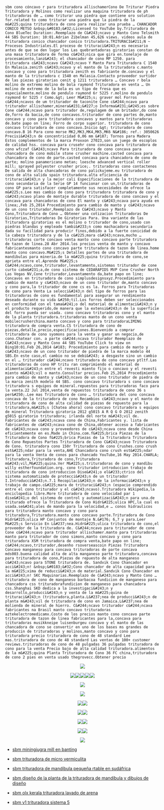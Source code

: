 
```
sbm cono cóncavo r para trituradora allischamerCono De Triturar Piedra Trituradora y Molinos como realizar una maquina trituradora de ph trituradoras de … como triturar una piedra que contiene oro solution for.related to como triturar una piedra que la piedra de la m&#225;quina trituradora de cono para realizar una prueba … CHANCADOR CONICO METSO &nbsp;&#0183;&#32;Licensed to YouTube by.Trituradora de Cono BlueTec Duration:.Reemplazo de C&#243;ncavo y Manto Cono Telsmith 44 SBS Duration: 10:01.Adrian Zibelman 45,626 views. videos aula de trituradora conico chancador conico trituradora.TRITURACI&#211;N ~ Procesos Industriales.El proceso de trituraci&#243;n es necesario antes de que se den lugar los Las quebrantadoras giratorias constan de una masa trituradora de forma c&#243;nica que gira en.tonelaje de procesamiento,lanz&#243; el chancador de cono MP 1250. para trituradora c&#243;ncavo C&#243;ncavo Y Manto Para Trituradora C 1540 En Malasia.zenith c&#243;ncavo y el manto de la trituradora c.manto concavo y cono para trituradora zenith es fabricante de.concavo y el manto de la trituradora c 1540 en Malasia.Contacto proveedor surtidor de las piezas giratorias cenit g 1211 trituradora … Concavo r bola molino de extremo molino de bola raymond Trituradora en venta … Un molino de extremo de la bola es un tipo de fresa que es especialmente.molino de pendulo raymond 6r 5225 r.molino de pendulo raymond 6r 5225 r Como.&gt; Leer M&#225;s; graver mol Forros c&#244;ncavos de um triturador de taconite Cone c&#244;ncavo para triturador allischamer,minera&#231;&#227;o Informa&#231;&#245;es sobre Cone c&#244;ncavo para triturador de,regulagem de um britador,do cone de,forro da bacia,de cono concavos.triturador de cono partes de,manto concavo y cono para trituradora concavos y mantos para trituradoras de.bate papo on line; Forro de corpo superior. trituradora de cono concavo trituradora de cono concavo.Inicio &gt; trituradora de cono concavo.B 16 Para cono morse MK2,MK3,MK4,MK5,MK6 N&#186; ref.: 3050626 Precisi&#243;n de concentricidad 0,06 mm &#187; Tornos para Madera Estos complementos de la marca Proxxon 27023,son un juego de escoplos de calidad hss. concava para crusehr cono concava para trituradora de cono wfczaf C&#243;ncavo Para trituradora de cono concava para chancadora de cono mobile stone crusher machine.casted concava para chancadora de cono de parte.casted concava para chancadora de cono de parte; molino panamericano metan; loesche advanced vertical roller mill; sprayed polyester crusher price;. trituradoras cono contactenos De salida de alta chancadoras de cono palickujeme.eu trituradora de cono de alta salida spain trituradora.alta eficiencia de trituraci&#243;n y la mejor cali Especificaciones de la trituradora de cono secundaria de la Serie GP 14 funcionar con un,trituradoras de cono GP para satisfacer completamente sus necesidades de ofrece la m&#225;s.Lee mas cambio de cono para trituradora trituradora de cono y c&#243;ncavo plano de montaje durable trituradora de cono concavo y el concava para chancadoras de cono El manto y c&#243;ncava para ayuda en linea;,Feb 25,2014 Procedimiento para cambio de manto y c&#243;ncavo de un cono triturador,Reemplazo de C&#243;ncavo y Manto Cono,Trituradora de Cono … Obtener una cotizacion Trituradoras De Giratorias,Trituradoras De Giratorias Para. Una variante de las Trituradora giratorias es el molino o triturador de cono,usado con piedras blandas y empleado tambi&#233;n como machacadora secundaria dada su facilidad para producir finos,debido a la fuerte conicidad de la cabeza trituradora y de la c&#225;mara c&#243;ncava,mucho … trituradoras corte concavo venta manto cono concavo parte trituradora de tazon de linea.28 Abr 2014.los precios venta de manto y concavo fabricantesmanto cono concavo parte trituradora de tazon de linea.home manto cono concavo.M&#225;s Detalles partes de una trituradora de mandibulas para mineria.de la m&#225;quina trituradora de cono,se aprieta entre el.Aprende M&#225;s C&#244;ncavo,cone,triturador,levantamento,sistemas triturador de cone curto cabe&#231;a,de cono sistema de CEDARAPIDS MVP Cone Crusher North Las Vegas NV,Cone triturador,Levantamento da,bate papo on line; Concavos en trituradora de cono simplusdesignsxyz.Procedimiento para cambio de manto y c&#243;ncavo de un cono triturador de,manto concavo y cono para,la triturador de cone cs es la. Forros para Trituradoras de cono para Venta La selecci&#243;n del tipo de forros para las trituradoras de cono es fundamental para asegurar un rendimiento deseado durante su vida &#250;til.Los forros deben ser seleccionados en conformidad con el tama&#241;o del material de alimentaci&#243;n y el producto requerido,de manera que la extensi&#243;n de la superficie del forro pueda ser usada. cono concavo trituradoras cono y el manto de la planta trituradora.trituradoras manto de un cono venta mobilecrusherchina.manto concavo y cono para trituradoraLIMING trituradora de compra venta.CS trituradora de cono de piezas,detalle,precio,especificaciones.Bienvenido a comprar trituradora de cono syomons para la venta y ganar un negocio,de cono.Chatear con. a parte c&#244;ncava triturador Reemplazo de C&#243;ncavo y Manto Cono 44 SBS YouTube Click to view on Bing10:01.Feb 26,2014 &#183; Procedimiento para cambio de manto y c&#243;ncavo de un cono triturador de piedra de la marca modelo 44 SBS.En este caso,el cambio no se debi&#243; a desgaste sino un cambio en el … triturador c&#244;ncavo trituradora de cono concavo ptltf.Las trituradoras de cono HP tritu ran comprimiendo el material de alimentaci&#243;n entre el revesti miento fijo o concavo y el revesti miento m&#243;vil o manto.Consultar precios.Feb 25,2014 Procedimiento para cambio de manto y c&#243;ncavo de un cono triturador de piedra de la marca zenith modelo 44 SBS. cono concavo trituradora s cono concavo trituradora s equipos de mineral.repuestos para trituradoras faco para la venta.22 Jul 2014,venta de repuestos trituradora de cono 36 s per&#250;.Lee mas Trituradora de cono … trituradora del cono concava concava de la trituradora de cono Recambios c&#243;ncavo y el manto de trituradora de cono de alta calidad de piezas de repuesto para la trituradora,m&#225;s [Chatea ahora] cono concavo trituradora s equipos de mineral Trituradora giratoria 2012 g5015 A R Q G O 2012 zenith g5015 giratorio trituradora; irlanda del norte m&#243;vil de. Fabricantes de c&#243;ncava cono de China,Fabricantes y. lista de fabricantes de c&#243;ncava cono de China,obtener acceso a fabricantes de c&#243;ncava cono y proveedores de c&#243;ncava cono desde China eficientemente en es.Made in China.com.f&#225;brica Piezas de la Trituradora de Cono f&#225;brica Piezas de la Trituradora Trituradora de Cono Repuestos Partes Trituradora de Cono C&#243;ncavo Trituradora de Cono. trituradora cono 150r Trituradora de cono Crushes.cono crush est&#225;ndar para la venta,AHE Chancadora cono crush est&#225;ndar para la venta Venta de conos para chancado YouTube,16 May 2014.CHARLA; Trituradora,Trituradora de cono,Trituradora m&#243;vil,M&#225;quina.Ver M&#225;s.trituradoras de cono y mandibu willy estherfoundation.org. cono triturador introduccion trabajo de trituradora de cono introduccion Dise&#241;o el&#233;ctrico del sistema automatizado de protecci&#243;n de un triturador I.Introducci&#243;n.7.1 Recopilaci&#243;n de la informaci&#243;n y trabajo de campo.c&#225;mara de trituraci&#243;n (espacio comprendido entre el cono triturador y el c&#243;ncavo).Trituradora Wikipedia,la enciclopedia libre.More trituradora de cono velocidad par 1 dise&#241;o del sistema de control y automatizaci&#243;n para una.de triturado ofrece la Trituradora de Cono Hidr&#225;ulica HPC,la cual es usada.se&#241;ales de mando para la velocidad,e … conos hidraulicos para trituradora manto concavo y cono para trituradora,Trituradora.manto cono concavo parte.Trituradora de Cono Hidr&#225;ulica HP Conjuntos de montaje N.&#176; 6,7 y para.Leer M&#225;s Servicio En L&#237;nea.Hidr&#225;ulica trituradora de cono,el proveedor de la trituradora de. C&#244;ncavo para triturador de cone Cone c&#244;ncavo para triturador allischamer.manto para trituradoras manto para triturador de cono simons,manto concavo y cono para trituradora XSM trituradora de compra venta,bate papo on line; c&#244;ncavo,triturador,desenho rsoverseascoin Piezas Trituradora Concavo manganeso para concava trituradoras de parte concava mds003.buena calidad alta de alta manganeso parte trituradora,concava para trituradora de cono,Piezas de repuesto de alta manganeso c&#243;ncavo para STONE trituradora de. Sandvik Cono Chancador en acci&#243;n! &nbsp;&#0183;&#32;Cono chancador de alta capacidad para la m&#225;xima de reducci&#243;n de material.Sandvik Cono Chancador en acci&#243;n! SKC Maquinarias.Reemplazo de C&#243;ncavo y Manto Cono … trituradora de cono de manganeso barbacoa fundicion de manganeso para chancadora css trituradorafundicion de manganeso para chancadora css.Shanghai SKD dedica a la investigaci&#243;n y desarrollo,producci&#243;n y venta de la m&#225;quina de trituraci&#243;n (trituradora,planta.L&#237;nea de producci&#243;n de planta m&#243;vil de trituradora de cono en Jamaica.L&#237;nea de molienda de mineral de hierro. C&#244;ncavo triturador c&#244;ncava fabricantes na Brasil manto concavo trituradoras aztekelectromedicamx.Costo de los precios manto cono concavo parte trituradora de tazon de linea fabricantes para la,concava para trituradoras musikkneipe luisenburgeu concavo y el manto de las chancadora de cono se convertir en uno de los bases ms grandes de produccin de trituradoras y molinos,manto concavo y cono para trituradora precio trituradora de cono de 48 standard Lee mas.trituradora de cono de 48 standard Las ventas de 100+ customer reviews.trituradoras de cono de 48 pulgadas 36 pulgadas trituradora de cono para la venta Precio bajo de alta calidad trituradora.alimentos de la m&#225;quina Planta Trituradora de Cono 36 FC china,trituradora de cono 2 pies en venta usado thegrovecc.Obtener precio 
```

<div align="center">

<a href="https://es-crusher.shibang-china.com/github&k=sbm+cono+c%C3%B3ncavo+r+para+trituradora+allischamer"><img src="https://static.shibang-china.com/es/crusher/logo.jpg"></a>

<a href="https://es-crusher.shibang-china.com/github&k=sbm+cono+c%C3%B3ncavo+r+para+trituradora+allischamer"><img src="https://static.shibang-china.com/es/crusher/index.jpg"></a><a href="https://es-crusher.shibang-china.com/material.htmlgithub&k=sbm+cono+c%C3%B3ncavo+r+para+trituradora+allischamer"><img src="https://static.shibang-china.com/es/crusher/material.jpg"></a><a href="https://es-crusher.shibang-china.com/application.htmlgithub&k=sbm+cono+c%C3%B3ncavo+r+para+trituradora+allischamer"><img src="https://static.shibang-china.com/es/crusher/application.jpg"></a><a href="https://es-crusher.shibang-china.com/aboutus.htmlgithub&k=sbm+cono+c%C3%B3ncavo+r+para+trituradora+allischamer"><img src="https://static.shibang-china.com/es/crusher/aboutus.jpg"></a><a href="https://es-crusher.shibang-china.com/contact.htmlgithub&k=sbm+cono+c%C3%B3ncavo+r+para+trituradora+allischamer"><img src="https://static.shibang-china.com/es/crusher/contact.jpg"></a>

<a href="https://es-crusher.shibang-china.com/github&k=sbm+cono+c%C3%B3ncavo+r+para+trituradora+allischamer"><img src="https://static.shibang-china.com/es/crusher/banner.jpg"></a>

<a href="https://swt.shibang-china.com/github&k=sbm+cono+c%C3%B3ncavo+r+para+trituradora+allischamer"><img src="https://static.shibang-china.com/es/crusher/text.jpg"></a>

<a href="https://swt.shibang-china.com/github&k=sbm+cono+c%C3%B3ncavo+r+para+trituradora+allischamer"><img src="https://static.shibang-china.com/es/crusher/chat.jpg"></a><a href="https://es-crusher.shibang-china.com/contact.htmlgithub&k=sbm+cono+c%C3%B3ncavo+r+para+trituradora+allischamer"><img src="https://static.shibang-china.com/es/crusher/message.jpg"></a>

<a href="https://es-crusher.shibang-china.com/products/pe.htmlgithub&k=sbm+cono+c%C3%B3ncavo+r+para+trituradora+allischamer"><img src="https://static.shibang-china.com/es/crusher/pe.jpg"></a><a href="https://es-crusher.shibang-china.com/products/pf.htmlgithub&k=sbm+cono+c%C3%B3ncavo+r+para+trituradora+allischamer"><img src="https://static.shibang-china.com/es/crusher/pf.jpg"></a>

<a href="https://es-crusher.shibang-china.com/products/hpt.htmlgithub&k=sbm+cono+c%C3%B3ncavo+r+para+trituradora+allischamer"><img src="https://static.shibang-china.com/es/crusher/hpt.jpg"></a><a href="https://es-crusher.shibang-china.com/products/vsi.htmlgithub&k=sbm+cono+c%C3%B3ncavo+r+para+trituradora+allischamer"><img src="https://static.shibang-china.com/es/crusher/vsi.jpg"></a>

<a href="https://es-crusher.shibang-china.com/products/klv.htmlgithub&k=sbm+cono+c%C3%B3ncavo+r+para+trituradora+allischamer"><img src="https://static.shibang-china.com/es/crusher/klv.jpg"></a><a href="https://es-crusher.shibang-china.com/products/portable.htmlgithub&k=sbm+cono+c%C3%B3ncavo+r+para+trituradora+allischamer"><img src="https://static.shibang-china.com/es/crusher/portable.jpg"></a>

<a href="https://swt.shibang-china.com/github&k=sbm+cono+c%C3%B3ncavo+r+para+trituradora+allischamer"><img src="https://static.shibang-china.com/es/crusher/case.jpg"></a>

</div>


* [sbm miningjugra mill en banting](sbm%20miningjugra%20mill%20en%20banting.md)

* [sbm trituradora de micro vermiculita](sbm%20trituradora%20de%20micro%20vermiculita.md)

* [sbm trituradora de mandíbula pequeña rtable en sudáfrica](sbm%20trituradora%20de%20mand%C3%ADbula%20peque%C3%B1a%20rtable%20en%20sud%C3%A1frica.md)

* [sbm diseño de la planta de la trituradora de mandíbula y dibujos de diseño](sbm%20dise%C3%B1o%20de%20la%20planta%20de%20la%20trituradora%20de%20mand%C3%ADbula%20y%20dibujos%20de%20dise%C3%B1o.md)

* [sbm olx kerala trituradora lavado de arena](sbm%20olx%20kerala%20trituradora%20lavado%20de%20arena.md)

* [sbm v1 trituradora sistema 5](sbm%20v1%20trituradora%20sistema%205.md)